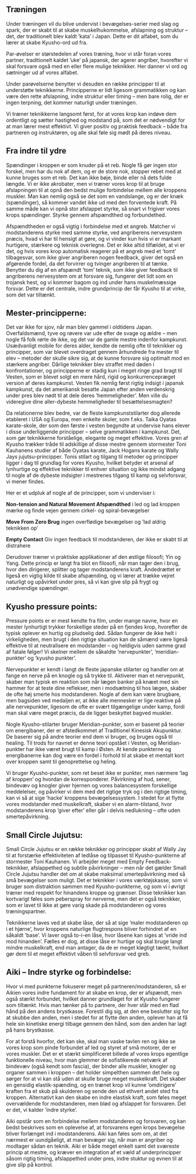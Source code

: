 ## Træningen

Under træningen vil du blive undervist i bevægelses-serier med slag og spark, der er skabt til at skabe muskelhukommelse, afslapning og struktur – det, der traditionelt blev kaldt ’kata’ i Japan. Dette er  dit alfabet, som du lærer at skabe Kyusho-ord ud fra.

Par-øvelser er størstedelen af vores træning, hvor vi står foran vores partner, traditionelt kaldet ’uke’ på japansk, der agerer angriber, hvorefter vi skal forsvare også med en eller flere mulige teknikker. Her danner vi ord og sætninger ud af vores alfabet.

Under parøvelserne benytter vi desuden en række principper til at understøtte teknikkerne. Principperne er lidt ligesom grammatikken og kan være den rette afslapning, indre struktur eller timing – men bare rolig, der er ingen terpning, det kommer naturligt under træningen.

Vi træner teknikkerne langsomt først, for at vores krop kan indøve dem ordentligt og sætter hastighed og modstand på, som det er nødvendigt for at man lærer mest effektivt. Vi giver positiv og praktisk feedback – både fra partneren og instruktøren, og alle skal føle sig mødt på deres niveau.

## Fra indre til ydre

Spændinger i kroppen er som knuder på et reb. Nogle få gør ingen stor forskel, men har du nok af dem, og er de store nok, stopper rebet med at kunne bruges som et reb. Det kan ikke bøje, binde eller nå dets fulde længde. Vi er ikke akrobater, men vi træner vores krop til at bruge afslapningen til at opnå den bedst mulige forbindelse mellem alle kroppens muskler. Man kan nemlig også se det som en vandslange, og er der knæk (spændinger), så kommer vandet ikke ud med den forventede kraft. På samme måde kan vi opnå stor afslappet styrke, så snart vi frigiver vores krops spændinger. Styrke gennem afspændthed og forbundethed.

Afspændtheden er også vigtig i forbindelse med et angreb. Matcher vi modstanderens styrke med samme styrke, ved angriberens nervesystem præcis, hvad vi har til hensigt at gøre, og vi vinder kun hvis vi er markant hurtigere, stærkere og teknisk overlegne. Det er ikke altid tilfældet, at vi er det, og hvis vores krop automatisk reagerer på et angreb med et ’tomt’ tilbagesvar, som ikke giver angriberen nogen feedback, giver det også en afgørende fordel, da det forvirrer og tvinger angriberen til at tænke. Benytter du dig af en afspændt ’tom’ teknik, som ikke giver feedback til angriberens nervesystem om at forsvare sig, fungerer det lidt som en trojansk hest, og vi kommer bagom og ind under hans muskelmæssige forsvar. Dette er det centrale, indre grundprincip der får Kyusho til at virke, som det var tiltænkt.

## Mester-principperne:

Det var ikke for sjov, når man blev gammel i oldtidens Japan. Overfaldsmænd, tyve og røvere var ude efter de svage og ældre – men nogle få folk rørte de ikke, og det var de gamle mestre indenfor kampkunst. Usædvanligt mobile for deres alder, kendte de nemlig ofte til teknikker og principper, som var blevet overdraget gennem århundrede fra mester til elev – metoder der skulle sikre sig, at de kunne forsvare sig optimalt mod en stærkere angriber. Dårlige teknikker blev straffet med døden i konfrontationer, og principperne er stadig kun i meget ringe grad bragt til Vesten, som er blevet solgt en mere hård, rigid og konkurrencepræget version af deres kampkunst. Vesten fik nemlig først rigtig indsigt i japansk kampkunst, da det amerikansk besatte Japan efter anden verdenskrig under pres blev nødt til at dele deres ’hemmeligheder’. Men ville du videregive dine aller-dybeste hemmeligheder til besættelsesmagten?

Da relationerne blev bedre, var de fleste kampkunststilarter dog allerede etableret i USA og Europa, men enkelte skoler, som f.eks. Taika Oyatas karate-skole, der som den første i vesten begyndte at undervise hans elever i disse underliggende principper – selve grammatikken i kampkunst. Det, som gør teknikkerne forståelige, elegante og meget effektive. Vores gren af Kyusho trækker tråde til adskillige af disse mestre gennem stormester Toni Kauhanens studier af både Oyatas karate, Jack Hogans karate og Wally Jays jujutsu-principper. Tonis stilart og tilgang til metoder og principper ligger i dag til grundlag for vores Kyusho, hvilket betyder et arsenal af lynhurtige og effektive teknikker til enhver situation og ikke mindst adgang til nogle af de dybeste indsigter i mestrenes tilgang til kamp og selvforsvar, vi mener findes.

Her er et udpluk af nogle af de principper, som vi underviser i:

**Non-tension and Natural Movement Afspændthed** i led og lad kroppen mærke og finde vejen gennem cirkel- og spiral-bevægelser

**Move From Zero Brug** ingen overflødige bevægelser og ’lad aldrig teknikken op’

**Empty Contact** Giv ingen feedback til modstanderen, der ikke er skabt til at distrahere

Derudover træner vi praktiske applikationer af den østlige filosofi; Yin og Yang. Dette princip er langt fra blot en filosofi, når man tager den i brug, hvor den dirigerer, splitter og tager modstanderens kraft. Åndedrættet er ligeså en vigtig kilde til skabe afspænding, og vi lærer at trække vejret naturligt og upåvirket under pres, så vi kan give slip på frygt og unødvendige spændinger.

## Kyusho pressure points:

Pressure points er er mest kendte fra film, under mange navne, hvor en mester lynhurtigt trykker forskellige steder på en fjendes krop, hvorefter de typisk oplever en hurtig og pludselig død. Sådan fungerer de ikke helt i virkeligheden, men brugt i den rigtige situation kan de såmænd være ligeså effektive til at neutralisere en modstander – og heldigvis uden samme grad af fatale følger! Vi skelner mellem de såkaldte ’nervepunkter’, ’meridian-punkter’ og ’kyusho punkter’.

Nervepunkter er kendt i langt de fleste japanske stilarter og handler om at fange en nerve på en knogle og så trykke til. Aktiverer man et nervepunkt, skaber man typisk en reaktion som når lægen banker på knæet med sin hammer for at teste dine reflekser, men i modsætning til hos lægen, skaber de ofte høj smerte hos modstanderen. Nogle af dem kan være brugbare, men bagsiden ved medaljen er, at ikke alle mennesker er lige reaktive på alle nervepunkter, ligesom de ofte er svært tilgængelige under kamp, fordi man skal være meget præcis, da de ligger beskyttet bagved muskler.

Nogle Kyusho-stilarter bruger Meridian-punkter, som er baseret på teorier om energibaner, der er afstedkommet af Traditionel Kinesisk Akupunktur. De baserer sig på andre teorier end dem vi bruger, og bruges også til healing. Til trods for navnet er denne teori opstået i Vesten, og Meridian-punkter har ikke været brugt til kamp i Østen. At kende punkterne og energibanerne kan dog være en fordel i forhold til at skabe et mentalt kort over kroppen samt til genoprettelse og heling.

Vi bruger Kyusho-punkter, som ret beset ikke er punkter, men nærmere ’lag af kroppen’ og hvordan de korresponderer. Påvirkning af hud, sener, bindevæv og knogler giver hjernen og vores balancesystem forskellige meddelelser, og påvirker vi dem med det rigtige tryk og i den rigtige timing, kan vi så at sige ’hacke’ kroppens bevægelsessystem. I stedet for at flytte vores modstander med muskelkraft, skaber vi en alarm-tilstand, hvor modstanderens krop ’giver efter’ eller går i delvis nedlukning – ofte uden smertepåvirkning.

## Small Circle Jujutsu:

Small Circle Jujutsu er en række teknikker og principper skabt af Wally Jay til at forstærke effektiviteten af ledlåse og tilpasset til Kyusho-punkterne af stormester Toni Kauhanen. Vi arbejder meget med Empty Feedback-teknikker, afslappethed og subtile påvirkninger – men når det gælder Small Circle Jujutsu handler det om at skabe maksimal smertepåvirkning med så små bevægelser som muligt. Det er teknikker i vores værktøjskasse, som vi bruger som distraktion sammen med Kyusho-punkterne, og som vi i øvrigt træner med respekt for hinandens kroppe og grænser. Disse teknikker kan kortvarigt føles som peberspray for nerverne, men det er også teknikker, som er lavet til ikke at gøre varig skade på modstanderen og vores træningspartner.

Teknikkerne laves ved at skabe låse, der så at sige ’maler modstanderen op i et hjørne’, hvor kroppens naturlige flugtrespons bliver forhindret af en såkaldt ’base’. Vi laver også to-i-en låse, hvor låsene kan siges at ’vride ind mod hinanden’. Fælles er dog, at disse låse er hurtige og skal bruge langt mindre muskelkraft, end man antager, da de er meget kløgtigt tænkt, hvilket gør dem til et meget effektivt våben til selvforsvar ved greb.

## Aiki – Indre styrke og forbindelse:

Hvor vi med punkterne fokuserer meget på partneren/modstanderen, så er Aikien vores indre fundament for at skabe en krop, der er afspændt, men også stærkt forbundet, hvilket danner grundlaget for at Kyusho fungerer som tiltænkt. Hvis man tænker på to partnere, der hver står med en flad hånd på den andens brystkasse. Forestil dig sig, at den ene beslutter sig for at skubbe den anden, men i stedet for at flytte den anden, oplever han at få hele sin kinetiske energi tilbage gennem den hånd, som den anden har lagt på hans brystkasse.

For at forstå hvorfor, det kan ske, skal man vaske tavlen ren og ikke se vores krop som pinde forbundet af led og styret af små motorer, der er vores muskler. Det er et stærkt simplificeret billede af vores krops egentlige funktionelle niveau, hvor man glemmer de sofistikerede netværk af bindevæv (også kendt som fascia), der binder alle muskler, knogler og organer sammen i kroppen – det holder simpelthen sammen det hele og sørger for at vi kan stå uden at skulle bruge meget muskelkraft. Det skaber en gensidig elastik-spænding, og en trænet krop vil kunne ’omdirigere’ kraften fra et skub på skulderen og sende den ud ethvert andet sted fra kroppen. Alternativt kan den skabe en indre elastisk kraft, som føles meget overvældende for modstanderen, men blød og afslappet for forsvaren. Det er det, vi kalder ’indre styrke’.

Aiki opstår som en forbindelse mellem modstanderen og forsvaren, og kan bedst beskrives som en oplevelse af, at forsvarens egen krops bevægelse bliver forlænget ind i modstanderens. Aiki kan føles som om, at det nærmest er uundgåeligt, at man bevæger sig, når man er angriber og modtager sådan en teknik. Aiki er både meget enkelt samt det sværeste princip at mestre, og kræver en integration af et væld af underprincipper såsom rigtig timing, afslappethed under pres, indre stuktur og evnen til at give slip på kontrol.
